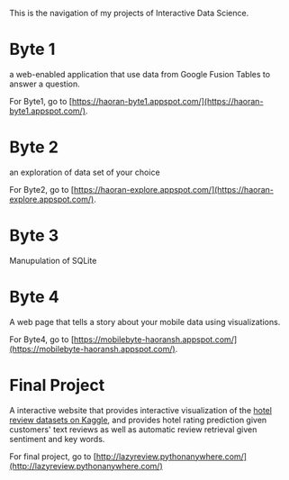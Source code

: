 This is the navigation of my projects of Interactive Data Science.

# Byte 1
a web-enabled application that use data from Google Fusion Tables to answer a question.

For Byte1, go to [https://haoran-byte1.appspot.com/](https://haoran-byte1.appspot.com/).

# Byte 2

an exploration of data set of your choice

For Byte2, go to [https://haoran-explore.appspot.com/](https://haoran-explore.appspot.com/).

# Byte 3

Manupulation of SQLite

# Byte 4

A web page that tells a story about your mobile data using visualizations.

For Byte4, go to [https://mobilebyte-haoransh.appspot.com/](https://mobilebyte-haoransh.appspot.com/).

# Final Project

A interactive website that provides interactive visualization of the [hotel review datasets on Kaggle](https://www.kaggle.com/datafiniti/hotel-reviews), and provides hotel rating prediction given customers' text reviews as well as automatic review retrieval given sentiment and key words.

For final project, go to [http://lazyreview.pythonanywhere.com/](http://lazyreview.pythonanywhere.com/)

